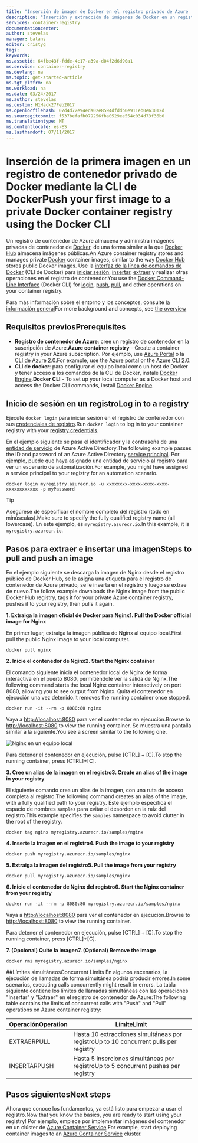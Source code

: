 ```yaml
---
title: "Inserción de imagen de Docker en el registro privado de Azure | Microsoft Docs"
description: "Inserción y extracción de imágenes de Docker en un registro de contenedor privado de Azure mediante la CLI de Docker"
services: container-registry
documentationcenter: 
author: stevelas
manager: balans
editor: cristyg
tags: 
keywords: 
ms.assetid: 64fbe43f-fdde-4c17-a39a-d04f2d6d90a1
ms.service: container-registry
ms.devlang: na
ms.topic: get-started-article
ms.tgt_pltfrm: na
ms.workload: na
ms.date: 03/24/2017
ms.author: stevelas
ms.custom: H1Hack27Feb2017
ms.openlocfilehash: 07d4d72e94eda02e8594dfddb0e911eb0e63012d
ms.sourcegitcommit: f537befafb079256fba0529ee554c034d73f36b0
ms.translationtype: MT
ms.contentlocale: es-ES
ms.lasthandoff: 07/11/2017
---
```

# <a name="push-your-first-image-to-a-private-docker-container-registry-using-the-docker-cli"></a><span data-ttu-id="9dd8d-103">Inserción de la primera imagen en un registro de contenedor privado de Docker mediante la CLI de Docker</span><span class="sxs-lookup"><span data-stu-id="9dd8d-103">Push your first image to a private Docker container registry using the Docker CLI</span></span>
<span data-ttu-id="9dd8d-104">Un registro de contenedor de Azure almacena y administra imágenes privadas de contenedor de [Docker](http://hub.docker.com), de una forma similar a la que [Docker Hub](https://hub.docker.com/) almacena imágenes públicas.</span><span class="sxs-lookup"><span data-stu-id="9dd8d-104">An Azure container registry stores and manages private [Docker](http://hub.docker.com) container images, similar to the way [Docker Hub](https://hub.docker.com/) stores public Docker images.</span></span> <span data-ttu-id="9dd8d-105">Use la [interfaz de la línea de comandos de Docker](https://docs.docker.com/engine/reference/commandline/cli/) (CLI de Docker) para [iniciar sesión](https://docs.docker.com/engine/reference/commandline/login/), [insertar](https://docs.docker.com/engine/reference/commandline/push/), [extraer](https://docs.docker.com/engine/reference/commandline/pull/) y realizar otras operaciones en el registro de contenedor.</span><span class="sxs-lookup"><span data-stu-id="9dd8d-105">You use the [Docker Command-Line Interface](https://docs.docker.com/engine/reference/commandline/cli/) (Docker CLI) for [login](https://docs.docker.com/engine/reference/commandline/login/), [push](https://docs.docker.com/engine/reference/commandline/push/), [pull](https://docs.docker.com/engine/reference/commandline/pull/), and other operations on your container registry.</span></span>

<span data-ttu-id="9dd8d-106">Para más información sobre el entorno y los conceptos, consulte [la información general](container-registry-intro.md)</span><span class="sxs-lookup"><span data-stu-id="9dd8d-106">For more background and concepts, see [the overview](container-registry-intro.md)</span></span>



## <a name="prerequisites"></a><span data-ttu-id="9dd8d-107">Requisitos previos</span><span class="sxs-lookup"><span data-stu-id="9dd8d-107">Prerequisites</span></span>
* <span data-ttu-id="9dd8d-108">**Registro de contenedor de Azure**: cree un registro de contenedor en la suscripción de Azure.</span><span class="sxs-lookup"><span data-stu-id="9dd8d-108">**Azure container registry** - Create a container registry in your Azure subscription.</span></span> <span data-ttu-id="9dd8d-109">Por ejemplo, use [Azure Portal](container-registry-get-started-portal.md) o la [CLI de Azure 2.0](container-registry-get-started-azure-cli.md).</span><span class="sxs-lookup"><span data-stu-id="9dd8d-109">For example, use the [Azure portal](container-registry-get-started-portal.md) or the [Azure CLI 2.0](container-registry-get-started-azure-cli.md).</span></span>
* <span data-ttu-id="9dd8d-110">**CLI de docker**: para configurar el equipo local como un host de Docker y tener acceso a los comandos de la CLI de Docker, instale [Docker Engine](https://docs.docker.com/engine/installation/).</span><span class="sxs-lookup"><span data-stu-id="9dd8d-110">**Docker CLI** - To set up your local computer as a Docker host and access the Docker CLI commands, install [Docker Engine](https://docs.docker.com/engine/installation/).</span></span>

## <a name="log-in-to-a-registry"></a><span data-ttu-id="9dd8d-111">Inicio de sesión en un registro</span><span class="sxs-lookup"><span data-stu-id="9dd8d-111">Log in to a registry</span></span>
<span data-ttu-id="9dd8d-112">Ejecute `docker login` para iniciar sesión en el registro de contenedor con sus [credenciales de registro](container-registry-authentication.md).</span><span class="sxs-lookup"><span data-stu-id="9dd8d-112">Run `docker login` to log in to your container registry with your [registry credentials](container-registry-authentication.md).</span></span>

<span data-ttu-id="9dd8d-113">En el ejemplo siguiente se pasa el identificador y la contraseña de una [entidad de servicio](../active-directory/active-directory-application-objects.md) de Azure Active Directory.</span><span class="sxs-lookup"><span data-stu-id="9dd8d-113">The following example passes the ID and password of an Azure Active Directory [service principal](../active-directory/active-directory-application-objects.md).</span></span> <span data-ttu-id="9dd8d-114">Por ejemplo, puede que haya asignado una entidad de servicio al registro para ver un escenario de automatización.</span><span class="sxs-lookup"><span data-stu-id="9dd8d-114">For example, you might have assigned a service principal to your registry for an automation scenario.</span></span>

```
docker login myregistry.azurecr.io -u xxxxxxxx-xxxx-xxxx-xxxx-xxxxxxxxxxxx -p myPassword
```

> [!TIP]
> <span data-ttu-id="9dd8d-115">Asegúrese de especificar el nombre completo del registro (todo en minúsculas).</span><span class="sxs-lookup"><span data-stu-id="9dd8d-115">Make sure to specify the fully qualified registry name (all lowercase).</span></span> <span data-ttu-id="9dd8d-116">En este ejemplo, es `myregistry.azurecr.io`.</span><span class="sxs-lookup"><span data-stu-id="9dd8d-116">In this example, it is `myregistry.azurecr.io`.</span></span>

## <a name="steps-to-pull-and-push-an-image"></a><span data-ttu-id="9dd8d-117">Pasos para extraer e insertar una imagen</span><span class="sxs-lookup"><span data-stu-id="9dd8d-117">Steps to pull and push an image</span></span>
<span data-ttu-id="9dd8d-118">En el ejemplo siguiente se descarga la imagen de Nginx desde el registro público de Docker Hub, se le asigna una etiqueta para el registro de contenedor de Azure privado, se le inserta en el registro y luego se extrae de nuevo.</span><span class="sxs-lookup"><span data-stu-id="9dd8d-118">The follow example downloads the Nginx image from the public Docker Hub registry, tags it for your private Azure container registry, pushes it to your registry, then pulls it again.</span></span>

<span data-ttu-id="9dd8d-119">**1. Extraiga la imagen oficial de Docker para Nginx**</span><span class="sxs-lookup"><span data-stu-id="9dd8d-119">**1. Pull the Docker official image for Nginx**</span></span>

<span data-ttu-id="9dd8d-120">En primer lugar, extraiga la imagen pública de Nginx al equipo local.</span><span class="sxs-lookup"><span data-stu-id="9dd8d-120">First pull the public Nginx image to your local computer.</span></span>

```
docker pull nginx
```
<span data-ttu-id="9dd8d-121">**2. Inicie el contenedor de Nginx**</span><span class="sxs-lookup"><span data-stu-id="9dd8d-121">**2. Start the Nginx container**</span></span>

<span data-ttu-id="9dd8d-122">El comando siguiente inicia el contenedor local de Nginx de forma interactiva en el puerto 8080, permitiéndole ver la salida de Nginx.</span><span class="sxs-lookup"><span data-stu-id="9dd8d-122">The following command starts the local Nginx container interactively on port 8080, allowing you to see output from Nginx.</span></span> <span data-ttu-id="9dd8d-123">Quita el contenedor en ejecución una vez detenido.</span><span class="sxs-lookup"><span data-stu-id="9dd8d-123">It removes the running container once stopped.</span></span>

```
docker run -it --rm -p 8080:80 nginx
```

<span data-ttu-id="9dd8d-124">Vaya a [http://localhost:8080](http://localhost:8080) para ver el contenedor en ejecución.</span><span class="sxs-lookup"><span data-stu-id="9dd8d-124">Browse to [http://localhost:8080](http://localhost:8080) to view the running container.</span></span> <span data-ttu-id="9dd8d-125">Se muestra una pantalla similar a la siguiente.</span><span class="sxs-lookup"><span data-stu-id="9dd8d-125">You see a screen similar to the following one.</span></span>

![Nginx en un equipo local](./media/container-registry-get-started-docker-cli/nginx.png)

<span data-ttu-id="9dd8d-127">Para detener el contenedor en ejecución, pulse [CTRL] + [C].</span><span class="sxs-lookup"><span data-stu-id="9dd8d-127">To stop the running container, press [CTRL]+[C].</span></span>

<span data-ttu-id="9dd8d-128">**3. Cree un alias de la imagen en el registro**</span><span class="sxs-lookup"><span data-stu-id="9dd8d-128">**3. Create an alias of the image in your registry**</span></span>

<span data-ttu-id="9dd8d-129">El siguiente comando crea un alias de la imagen, con una ruta de acceso completa al registro.</span><span class="sxs-lookup"><span data-stu-id="9dd8d-129">The following command creates an alias of the image, with a fully qualified path to your registry.</span></span> <span data-ttu-id="9dd8d-130">Este ejemplo especifica el espacio de nombres `samples` para evitar el desorden en la raíz del registro.</span><span class="sxs-lookup"><span data-stu-id="9dd8d-130">This example specifies the `samples` namespace to avoid clutter in the root of the registry.</span></span>

```
docker tag nginx myregistry.azurecr.io/samples/nginx
```  

<span data-ttu-id="9dd8d-131">**4. Inserte la imagen en el registro**</span><span class="sxs-lookup"><span data-stu-id="9dd8d-131">**4. Push the image to your registry**</span></span>

```
docker push myregistry.azurecr.io/samples/nginx
```

<span data-ttu-id="9dd8d-132">**5. Extraiga la imagen del registro**</span><span class="sxs-lookup"><span data-stu-id="9dd8d-132">**5. Pull the image from your registry**</span></span>

```
docker pull myregistry.azurecr.io/samples/nginx
```

<span data-ttu-id="9dd8d-133">**6. Inicie el contenedor de Nginx del registro**</span><span class="sxs-lookup"><span data-stu-id="9dd8d-133">**6. Start the Nginx container from your registry**</span></span>

```
docker run -it --rm -p 8080:80 myregistry.azurecr.io/samples/nginx
```

<span data-ttu-id="9dd8d-134">Vaya a [http://localhost:8080](http://localhost:8080) para ver el contenedor en ejecución.</span><span class="sxs-lookup"><span data-stu-id="9dd8d-134">Browse to [http://localhost:8080](http://localhost:8080) to view the running container.</span></span>

<span data-ttu-id="9dd8d-135">Para detener el contenedor en ejecución, pulse [CTRL] + [C].</span><span class="sxs-lookup"><span data-stu-id="9dd8d-135">To stop the running container, press [CTRL]+[C].</span></span>

<span data-ttu-id="9dd8d-136">**7. (Opcional) Quite la imagen**</span><span class="sxs-lookup"><span data-stu-id="9dd8d-136">**7. (Optional) Remove the image**</span></span>

```
docker rmi myregistry.azurecr.io/samples/nginx
```

##<a name="concurrent-limits"></a><span data-ttu-id="9dd8d-137">Límites simultáneos</span><span class="sxs-lookup"><span data-stu-id="9dd8d-137">Concurrent Limits</span></span>
<span data-ttu-id="9dd8d-138">En algunos escenarios, la ejecución de llamadas de forma simultánea podría producir errores.</span><span class="sxs-lookup"><span data-stu-id="9dd8d-138">In some scenarios, executing calls concurrently might result in errors.</span></span> <span data-ttu-id="9dd8d-139">La tabla siguiente contiene los límites de llamadas simultáneas con las operaciones "Insertar" y "Extraer" en el registro de contenedor de Azure:</span><span class="sxs-lookup"><span data-stu-id="9dd8d-139">The following table contains the limits of concurrent calls with "Push" and "Pull" operations on Azure container registry:</span></span>

| <span data-ttu-id="9dd8d-140">Operación</span><span class="sxs-lookup"><span data-stu-id="9dd8d-140">Operation</span></span>  | <span data-ttu-id="9dd8d-141">Límite</span><span class="sxs-lookup"><span data-stu-id="9dd8d-141">Limit</span></span>                                  |
| ---------- | -------------------------------------- |
| <span data-ttu-id="9dd8d-142">EXTRAER</span><span class="sxs-lookup"><span data-stu-id="9dd8d-142">PULL</span></span>       | <span data-ttu-id="9dd8d-143">Hasta 10 extracciones simultáneas por registro</span><span class="sxs-lookup"><span data-stu-id="9dd8d-143">Up to 10 concurrent pulls per registry</span></span> |
| <span data-ttu-id="9dd8d-144">INSERTAR</span><span class="sxs-lookup"><span data-stu-id="9dd8d-144">PUSH</span></span>       | <span data-ttu-id="9dd8d-145">Hasta 5 inserciones simultáneas por registro</span><span class="sxs-lookup"><span data-stu-id="9dd8d-145">Up to 5 concurrent pushes per registry</span></span> |

## <a name="next-steps"></a><span data-ttu-id="9dd8d-146">Pasos siguientes</span><span class="sxs-lookup"><span data-stu-id="9dd8d-146">Next steps</span></span>
<span data-ttu-id="9dd8d-147">Ahora que conoce los fundamentos, ya está listo para empezar a usar el registro.</span><span class="sxs-lookup"><span data-stu-id="9dd8d-147">Now that you know the basics, you are ready to start using your registry!</span></span> <span data-ttu-id="9dd8d-148">Por ejemplo, empiece por implementar imágenes del contenedor en un clúster de [Azure Container Service](https://azure.microsoft.com/documentation/services/container-service/).</span><span class="sxs-lookup"><span data-stu-id="9dd8d-148">For example, start deploying container images to an [Azure Container Service](https://azure.microsoft.com/documentation/services/container-service/) cluster.</span></span>
